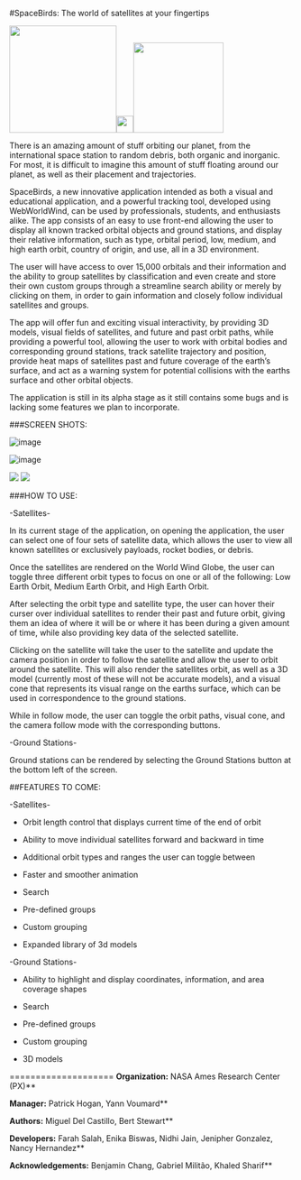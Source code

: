 #SpaceBirds: The world of satellites at your fingertips

<img src="https://upload.wikimedia.org/wikipedia/commons/thumb/e/e5/NASA_logo.svg/200px-NASA_logo.svg.png" width="190px" /><img src="http://oykun.com/images/journal-header-whitespace.png" width="30px" /><img src="https://upload.wikimedia.org/wikipedia/commons/thumb/6/6e/ESA_logo_simple.svg/200px-ESA_logo_simple.svg.png" width="160px" />

There is an amazing amount of stuff orbiting our planet, from the international space station to random debris, both organic and inorganic. For most, it is difficult to imagine this amount of stuff floating around our planet, as well as their placement and trajectories.

SpaceBirds, a new innovative application intended as both a visual and educational application, and a powerful tracking tool, developed using WebWorldWind, can be used by professionals, students, and enthusiasts alike. The app consists of an easy to use front-end allowing the user to display all known tracked orbital objects and ground stations, and display their relative information, such as type, orbital period, low, medium, and high earth orbit, country of origin, and use, all in a 3D environment.

The user will have access to over 15,000 orbitals and their information and the ability to group satellites by classification and even create and store their own custom groups through a streamline search ability or merely by clicking on them, in order to gain information and closely follow individual satellites and groups.

The app will offer fun and exciting visual interactivity, by providing 3D models, visual fields of satellites, and future and past orbit paths, while providing a powerful tool, allowing the user to work with orbital bodies and corresponding ground stations, track satellite trajectory and position, provide heat maps of satellites past and future coverage of the earth’s surface, and act as a warning system for potential collisions with the earths surface and other orbital objects.

The application is still in its alpha stage as it still contains some bugs and is lacking some features we plan to incorporate.

###SCREEN SHOTS:

![image](https://cloud.githubusercontent.com/assets/19692086/18044330/2fc07996-6d82-11e6-8d3e-2b8e084fab7b.png)

![image](https://cloud.githubusercontent.com/assets/19692086/18044175/534d5db2-6d81-11e6-9e09-e1931e266171.png)

<img src="http://i.imgur.com/KhmyPZ1.png"/>

<img src="http://i.imgur.com/trhnhue.png"/>


###HOW TO USE:

-Satellites-

In its current stage of the application, on opening the application, the user can select one of four sets of satellite data, which allows the user to view all known satellites or exclusively payloads, rocket bodies, or debris.

Once the satellites are rendered on the World Wind Globe, the user can toggle three different orbit types to focus on one or all of the following: Low Earth Orbit, Medium Earth Orbit, and High Earth Orbit.

After selecting the orbit type and satellite type, the user can hover their curser over individual satellites to render their past and future orbit, giving them an idea of where it will be or where it has been during a given amount of time, while also providing key data of the selected satellite.

Clicking on the satellite will take the user to the satellite and update the camera position in order to follow the satellite and allow the user to orbit around the satellite. This will also render the satellites orbit, as well as a 3D model (currently most of these will not be accurate models), and a visual cone that represents its visual range on the earths surface, which can be used in correspondence to the ground stations.

While in follow mode, the user can toggle the orbit paths, visual cone, and the camera follow mode with the corresponding buttons.

-Ground Stations-

Ground stations can be rendered by selecting the Ground Stations button at the bottom left of the screen.

##FEATURES TO COME:

-Satellites-

* Orbit length control that displays current time of the end of orbit

* Ability to move individual satellites forward and backward in time

* Additional orbit types and ranges the user can toggle between

* Faster and smoother animation

* Search

* Pre-defined groups

* Custom grouping

* Expanded library of 3d models


-Ground Stations-

* Ability to highlight and display coordinates, information, and area coverage shapes

* Search

* Pre-defined groups

* Custom grouping

* 3D models

====================
**Organization:** NASA Ames Research Center (PX)**

**Manager:** Patrick Hogan, Yann Voumard**

**Authors:** Miguel Del Castillo, Bert Stewart**

**Developers:** Farah Salah, Enika Biswas, Nidhi Jain, Jenipher Gonzalez, Nancy Hernandez**

**Acknowledgements:** Benjamin Chang, Gabriel Militão, Khaled Sharif**

